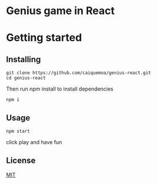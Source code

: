 # Genius game in React

# Getting started

## Installing

```
git clone https://github.com/caiquemoa/genius-react.git
cd genius-react
```

Then run npm install to install dependencies

```
npm i
```

## Usage

```
npm start
```

click play and have fun

## License

[MIT](https://choosealicense.com/licenses/mit/)
